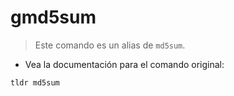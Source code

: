 # gmd5sum

> Este comando es un alias de `md5sum`.

- Vea la documentación para el comando original:

`tldr md5sum`
